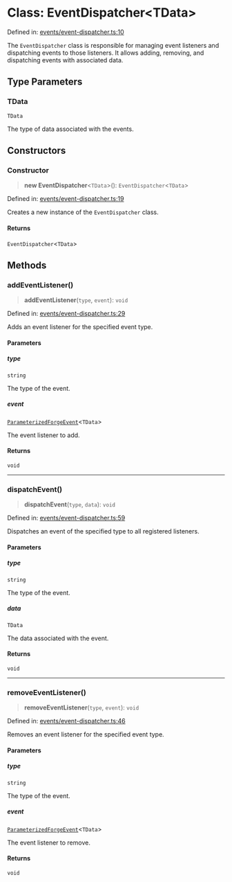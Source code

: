# Class: EventDispatcher\<TData\>

Defined in: [events/event-dispatcher.ts:10](https://github.com/Forge-Game-Engine/Forge/blob/7b95769650b59c5ba12aa490e41717344ca6bf1e/src/events/event-dispatcher.ts#L10)

The `EventDispatcher` class is responsible for managing event listeners
and dispatching events to those listeners. It allows adding, removing,
and dispatching events with associated data.

## Type Parameters

### TData

`TData`

The type of data associated with the events.

## Constructors

### Constructor

> **new EventDispatcher**\<`TData`\>(): `EventDispatcher`\<`TData`\>

Defined in: [events/event-dispatcher.ts:19](https://github.com/Forge-Game-Engine/Forge/blob/7b95769650b59c5ba12aa490e41717344ca6bf1e/src/events/event-dispatcher.ts#L19)

Creates a new instance of the `EventDispatcher` class.

#### Returns

`EventDispatcher`\<`TData`\>

## Methods

### addEventListener()

> **addEventListener**(`type`, `event`): `void`

Defined in: [events/event-dispatcher.ts:29](https://github.com/Forge-Game-Engine/Forge/blob/7b95769650b59c5ba12aa490e41717344ca6bf1e/src/events/event-dispatcher.ts#L29)

Adds an event listener for the specified event type.

#### Parameters

##### type

`string`

The type of the event.

##### event

[`ParameterizedForgeEvent`](ParameterizedForgeEvent.md)\<`TData`\>

The event listener to add.

#### Returns

`void`

***

### dispatchEvent()

> **dispatchEvent**(`type`, `data`): `void`

Defined in: [events/event-dispatcher.ts:59](https://github.com/Forge-Game-Engine/Forge/blob/7b95769650b59c5ba12aa490e41717344ca6bf1e/src/events/event-dispatcher.ts#L59)

Dispatches an event of the specified type to all registered listeners.

#### Parameters

##### type

`string`

The type of the event.

##### data

`TData`

The data associated with the event.

#### Returns

`void`

***

### removeEventListener()

> **removeEventListener**(`type`, `event`): `void`

Defined in: [events/event-dispatcher.ts:46](https://github.com/Forge-Game-Engine/Forge/blob/7b95769650b59c5ba12aa490e41717344ca6bf1e/src/events/event-dispatcher.ts#L46)

Removes an event listener for the specified event type.

#### Parameters

##### type

`string`

The type of the event.

##### event

[`ParameterizedForgeEvent`](ParameterizedForgeEvent.md)\<`TData`\>

The event listener to remove.

#### Returns

`void`
